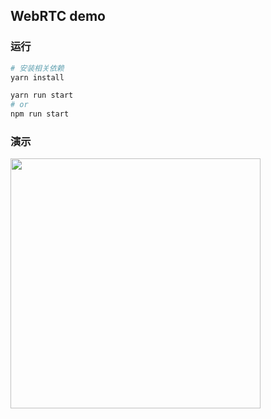 ## WebRTC demo

### 运行
```bash
# 安装相关依赖
yarn install

yarn run start 
# or 
npm run start 
```

### 演示
<img src="./demo.gif" width=400>
